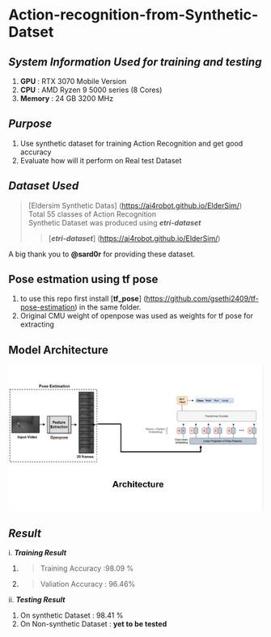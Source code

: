 # **Action-recognition-from-Synthetic-Datset**

## ***System Information Used for training and testing***
1. **GPU** : RTX 3070 Mobile Version
2. **CPU** : AMD Ryzen 9 5000 series (8 Cores)
3. **Memory** : 24 GB 3200 MHz




## *Purpose*
1. Use synthetic dataset for training Action Recognition and get good accuracy
2. Evaluate how will it perform on Real test Dataset



## ***Dataset Used***
> [Eldersim Synthetic Datas] (https://ai4robot.github.io/ElderSim/) \
> Total 55 classes of Action Recognition \
> Synthetic Dataset was produced using ***etri-dataset***
>>[***etri-dataset***] (https://ai4robot.github.io/ElderSim/)

A big thank you to **@sard0r** for providing these dataset. 


## **Pose estmation using tf pose**
1. to use this repo first install [**tf_pose**] (https://github.com/gsethi2409/tf-pose-estimation) in the same folder.
2. Original CMU weight of openpose was used as weights for tf pose for extracting 

## **Model Architecture**
![model Architecture](https://github.com/akashghimireOfficial/Action-recognition-from-Synthetic-Datset/blob/main/more%20information/model_architecture.png)
## ***Result***
i. ***Training Result***
  1. > Training Accuracy :98.09 % 
  2. > Valiation Accuracy : 96.46%

ii. ***Testing Result***
  1. On synthetic Dataset : 98.41 %
  2. On Non-synthetic Dataset : **yet to be tested**
